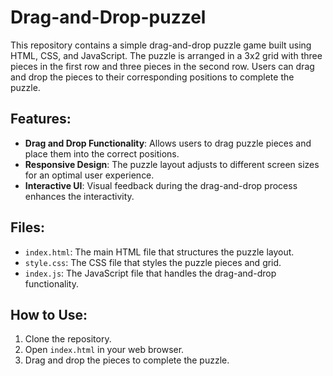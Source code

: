 # Drag-and-Drop-puzzel

This repository contains a simple drag-and-drop puzzle game built using HTML, CSS, and JavaScript. The puzzle is arranged in a 3x2 grid with three pieces in the first row and three pieces in the second row. Users can drag and drop the pieces to their corresponding positions to complete the puzzle.

## Features:

- **Drag and Drop Functionality**: Allows users to drag puzzle pieces and place them into the correct positions.
- **Responsive Design**: The puzzle layout adjusts to different screen sizes for an optimal user experience.
- **Interactive UI**: Visual feedback during the drag-and-drop process enhances the interactivity.

## Files:

- `index.html`: The main HTML file that structures the puzzle layout.
- `style.css`: The CSS file that styles the puzzle pieces and grid.
- `index.js`: The JavaScript file that handles the drag-and-drop functionality.

## How to Use:

1. Clone the repository.
2. Open `index.html` in your web browser.
3. Drag and drop the pieces to complete the puzzle.
